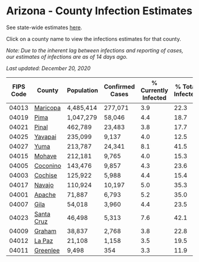 # Arizona - County Infection Estimates

See state-wide estimates [here](/infections/us-az).

Click on a county name to view the infections estimates for that county.

*Note: Due to the inherent lag between infections and reporting of cases, our estimates of infections are as of 14 days ago.*

*Last updated: December 20, 2020*

|   FIPS Code |                   County |   Population |   Confirmed Cases |   % Currently Infected |   % Total Infected |
|-------------|--------------------------|--------------|-------------------|------------------------|--------------------|
|       04013 |     [Maricopa](maricopa) |    4,485,414 |           277,071 |                    3.9 |               22.3 |
|       04019 |             [Pima](pima) |    1,047,279 |            58,046 |                    4.4 |               18.7 |
|       04021 |           [Pinal](pinal) |      462,789 |            23,483 |                    3.8 |               17.7 |
|       04025 |       [Yavapai](yavapai) |      235,099 |             9,137 |                    4.0 |               12.5 |
|       04027 |             [Yuma](yuma) |      213,787 |            24,341 |                    8.1 |               41.5 |
|       04015 |         [Mohave](mohave) |      212,181 |             9,765 |                    4.0 |               15.3 |
|       04005 |     [Coconino](coconino) |      143,476 |             9,857 |                    4.3 |               23.6 |
|       04003 |       [Cochise](cochise) |      125,922 |             5,988 |                    4.4 |               15.4 |
|       04017 |         [Navajo](navajo) |      110,924 |            10,197 |                    5.0 |               35.3 |
|       04001 |         [Apache](apache) |       71,887 |             6,793 |                    5.2 |               35.0 |
|       04007 |             [Gila](gila) |       54,018 |             3,960 |                    4.4 |               23.5 |
|       04023 | [Santa Cruz](santa-cruz) |       46,498 |             5,313 |                    7.6 |               42.1 |
|       04009 |         [Graham](graham) |       38,837 |             2,768 |                    3.8 |               22.8 |
|       04012 |         [La Paz](la-paz) |       21,108 |             1,158 |                    3.5 |               19.5 |
|       04011 |     [Greenlee](greenlee) |        9,498 |               354 |                    3.3 |               11.9 |